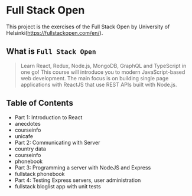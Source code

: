 # Full Stack Open

This project is the exercises of the Full Stack Open by University of Helsinki(https://fullstackopen.com/en/).

## What is `Full Stack Open`

> Learn React, Redux, Node.js, MongoDB, GraphQL and TypeScript in one go! This course will introduce you to modern JavaScript-based web development. The main focus is on building single page applications with ReactJS that use REST APIs built with Node.js.

## Table of Contents

- Part 1: Introduction to React
 - anecdotes
 - courseinfo
 - unicafe
- Part 2: Communicating with Server
 - country data
 - courseinfo
 - phonebook
- Part 3: Programming a server with NodeJS and Express
 - fullstack phonebook
- Part 4: Testing Express servers, user administration
 - fullstack bloglist app with unit tests

